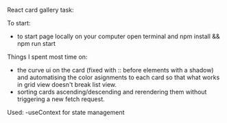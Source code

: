 React card gallery task:

To start:

- to start page locally on your computer open terminal and npm install && npm run start

Things I spent most time on:

- the curve ui on the card (fixed with :: before elements with a shadow) and automatising the color asignments to each card so that what works in grid view doesn't break list view.
- sorting cards ascending/descending and rerendering them without triggering a new fetch request.

Used:
-useContext for state management
